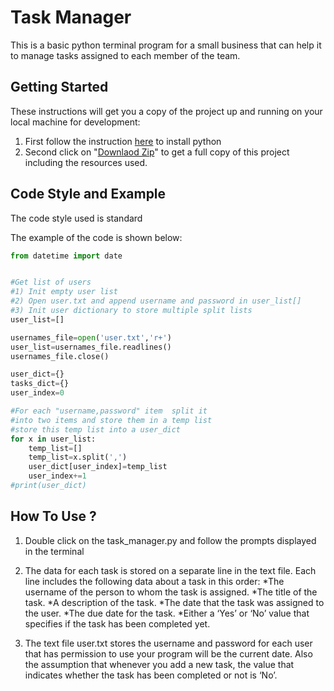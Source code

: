 # Task Manager
This is a basic python terminal program for a small business that can help it to manage tasks assigned to each member of the team.
## Getting Started
These instructions will get you a copy of the project up and running on your local machine for development:
1) First follow the instruction [here](https://www.codecademy.com/articles/install-python) to install python 
2) Second click on "[Downlaod Zip](https://www.instructables.com/Downloading-Code-From-GitHub/)" to get a full copy of this project including the resources used.
## Code Style and Example
The code style used is standard 

The example of the code is shown below:

```python
from datetime import date


#Get list of users
#1) Init empty user list
#2) Open user.txt and append username and password in user_list[]
#3) Init user dictionary to store multiple split lists
user_list=[]

usernames_file=open('user.txt','r+')
user_list=usernames_file.readlines()
usernames_file.close()

user_dict={}
tasks_dict={}
user_index=0

#For each "username,password" item  split it
#into two items and store them in a temp list
#store this temp list into a user_dict
for x in user_list:
    temp_list=[]
    temp_list=x.split(',')
    user_dict[user_index]=temp_list
    user_index+=1
#print(user_dict)
```

## How To Use ?
1) Double click on the task_manager.py and follow the prompts displayed in the terminal 
2) The data for each task is stored on a separate line in the text file. Each line includes the following data about a task in this order:
    *The username of the person to whom the task is assigned.
    *The title of the task.
    *A description of the task.
    *The date that the task was assigned to the user.
    *The due date for the task.
    *Either a ‘Yes’ or ‘No’ value that specifies if the task has been completed yet.
    
3) The text file user.txt stores the username and password for each user that has permission to use your program will be the current date. Also the assumption that whenever you add a new task, the value that indicates whether the task has been completed or not is ‘No’.

